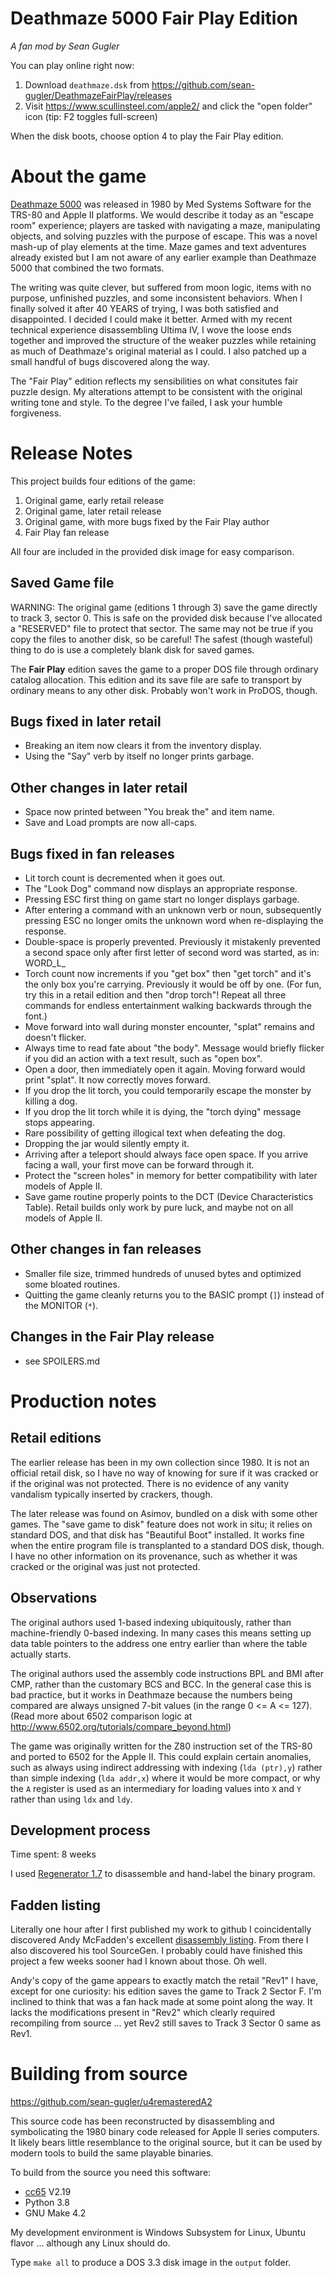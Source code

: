 # Deathmaze 5000 Fair Play Edition

*A fan mod by Sean Gugler*

You can play online right now:
1. Download `deathmaze.dsk` from https://github.com/sean-gugler/DeathmazeFairPlay/releases
2. Visit https://www.scullinsteel.com/apple2/ and click the "open folder" icon (tip: F2 toggles full-screen)

When the disk boots, choose option 4 to play the Fair Play edition.

# About the game

[Deathmaze 5000](https://wikipedia.org/wiki/Deathmaze_5000) was released in 1980 by Med Systems Software for the TRS-80 and Apple II platforms. We would describe it today as an "escape room" experience; players are tasked with navigating a maze, manipulating objects, and solving puzzles with the purpose of escape. This was a novel mash-up of play elements at the time. Maze games and text adventures already existed but I am not aware of any earlier example than Deathmaze 5000 that combined the two formats.

The writing was quite clever, but suffered from moon logic, items with no purpose, unfinished puzzles, and some inconsistent behaviors. When I finally solved it after 40 YEARS of trying, I was both satisfied and disappointed. I decided I could make it better. Armed with my recent technical experience disassembling Ultima IV, I wove the loose ends together and improved the structure of the weaker puzzles while retaining as much of Deathmaze's original material as I could. I also patched up a small handful of bugs discovered along the way.

The "Fair Play" edition reflects my sensibilities on what consitutes fair puzzle design. My alterations attempt to be consistent with the original writing tone and style. To the degree I've failed, I ask your humble forgiveness.

# Release Notes
This project builds four editions of the game:

1. Original game, early retail release
2. Original game, later retail release
3. Original game, with more bugs fixed by the Fair Play author
4. Fair Play fan release

All four are included in the provided disk image for easy comparison.

## Saved Game file

WARNING: The original game (editions 1 through 3) save the game directly to track 3, sector 0. This is safe on the provided disk because I've allocated a "RESERVED" file to protect that sector. The same may not be true if you copy the files to another disk, so be careful! The safest (though wasteful) thing to do is use a completely blank disk for saved games.

The **Fair Play** edition saves the game to a proper DOS file through ordinary catalog allocation. This edition and its save file are safe to transport by ordinary means to any other disk. Probably won't work in ProDOS, though.

## Bugs fixed in later retail
* Breaking an item now clears it from the inventory display.
* Using the "Say" verb by itself no longer prints garbage.

## Other changes in later retail
* Space now printed between "You break the" and item name.
* Save and Load prompts are now all-caps.

## Bugs fixed in fan releases
* Lit torch count is decremented when it goes out.
* The "Look Dog" command now displays an appropriate response.
* Pressing ESC first thing on game start no longer displays garbage.
* After entering a command with an unknown verb or noun, subsequently pressing ESC no longer omits the unknown word when re-displaying the response.
* Double-space is properly prevented. Previously it mistakenly prevented a second space only after first letter of second word was started, as in:  WORD_L_
* Torch count now increments if you "get box" then "get torch" and it's the only box you're carrying. Previously it would be off by one. (For fun, try this in a retail edition and then "drop torch"! Repeat all three commands for endless entertainment walking backwards through the font.)
* Move forward into wall during monster encounter, "splat" remains and doesn't flicker.
* Always time to read fate about "the body". Message would briefly flicker if you did an action with a text result, such as "open box".
* Open a door, then immediately open it again. Moving forward would print "splat". It now correctly moves forward.
* If you drop the lit torch, you could temporarily escape the monster by killing a dog.
* If you drop the lit torch while it is dying, the "torch dying" message stops appearing.
* Rare possibility of getting illogical text when defeating the dog.
* Dropping the jar would silently empty it.
* Arriving after a teleport should always face open space. If you arrive facing a wall, your first move can be forward through it.
* Protect the "screen holes" in memory for better compatibility with later models of Apple II.
* Save game routine properly points to the DCT (Device Characteristics Table). Retail builds only work by pure luck, and maybe not on all models of Apple II.

## Other changes in fan releases
* Smaller file size, trimmed hundreds of unused bytes and optimized some bloated routines.
* Quitting the game cleanly returns you to the BASIC prompt (`]`) instead of the MONITOR (`*`).

## Changes in the Fair Play release
* see SPOILERS.md


# Production notes

## Retail editions

The earlier release has been in my own collection since 1980. It is not an official retail disk, so I have no way of knowing for sure if it was cracked or if the original was not protected. There is no evidence of any vanity vandalism typically inserted by crackers, though.

The later release was found on Asimov, bundled on a disk with some other games. The "save game to disk" feature does not work in situ; it relies on standard DOS, and that disk has "Beautiful Boot" installed. It works fine when the entire program file is transplanted to a standard DOS disk, though. I have no other information on its provenance, such as whether it was cracked or the original was just not protected.

## Observations

The original authors used 1-based indexing ubiquitously, rather than machine-friendly 0-based indexing. In many cases this means setting up data table pointers to the address one entry earlier than where the table actually starts.

The original authors used the assembly code instructions BPL and BMI after CMP, rather than the customary BCS and BCC. In the general case this is bad practice, but it works in Deathmaze because the numbers being compared are always unsigned 7-bit values (in the range 0 <= A <= 127). (Read more about 6502 comparison logic at http://www.6502.org/tutorials/compare_beyond.html)

The game was originally written for the Z80 instruction set of the TRS-80 and ported to 6502 for the Apple II. This could explain certain anomalies, such as always using indirect addressing with indexing (`lda (ptr),y`) rather than simple indexing (`lda addr,x`) where it would be more compact, or why the `A` register is used as an intermediary for loading values into `X` and `Y` rather than using `ldx` and `ldy`.

## Development process

Time spent: 8 weeks

I used [Regenerator 1.7](https://csdb.dk/release/?id=149429) to disassemble and hand-label the binary program.

## Fadden listing

Literally one hour after I first published my work to github I coincidentally discovered Andy McFadden's excellent [disassembly listing](https://6502disassembly.com/a2-deathmaze/Deathmaze5000.html). From there I also discovered his tool SourceGen. I probably could have finished this project a few weeks sooner had I known about those. Oh well.

Andy's copy of the game appears to exactly match the retail "Rev1" I have, except for one curiosity: his edition saves the game to Track 2 Sector F. I'm inclined to think that was a fan hack made at some point along the way. It lacks the modifications present in "Rev2" which clearly required recompiling from source ... yet Rev2 still saves to Track 3 Sector 0 same as Rev1.

# Building from source

https://github.com/sean-gugler/u4remasteredA2

This source code has been reconstructed by disassembling and symbolicating the 1980 binary code released for Apple II series computers. It likely bears little resemblance to the original source, but it can be used by modern tools to build the same playable binaries.

To build from the source you need this software:

* [cc65](https://github.com/cc65/cc65) V2.19
* Python 3.8
* GNU Make 4.2

My development environment is Windows Subsystem for Linux, Ubuntu flavor ... although any Linux should do.

Type `make all` to produce a DOS 3.3 disk image in the `output` folder.
